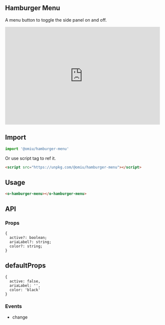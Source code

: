 ## Hamburger Menu  

A menu button to toggle the side panel on and off.

<iframe height="318" style="width: 100%;" scrolling="no" title="OMIU Hamburger Menu" src="https://codepen.io/omijs/embed/MWapaJd?height=318&theme-id=default&default-tab=html,result" frameborder="no" allowtransparency="true" allowfullscreen="true" loading="lazy">
  See the Pen <a href='https://codepen.io/omijs/pen/MWapaJd'>OMIU Hamburger Menu</a> by OMI
  (<a href='https://codepen.io/omijs'>@omijs</a>) on <a href='https://codepen.io'>CodePen</a>.
</iframe>

## Import

```js
import '@omiu/hamburger-menu'
```

Or use script tag to ref it.


```html
<script src="https://unpkg.com/@omiu/hamburger-menu"></script>
```

## Usage

```html
<o-hamburger-menu></o-hamburger-menu>
```


## API

### Props

```tsx
{
  active?: boolean;
  ariaLabel?: string;
  color?: string;
}
```

## defaultProps

```tsx
{
  active: false,
  ariaLabel: '',
  color: 'black'
}
```

### Events

* change
